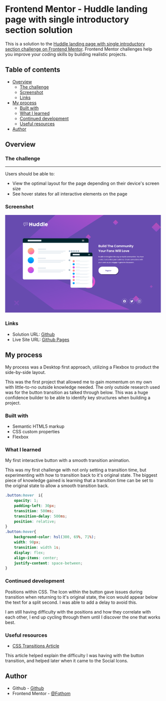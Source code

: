 # Frontend Mentor - Huddle landing page with single introductory section solution

This is a solution to the [Huddle landing page with single introductory section challenge on Frontend Mentor](https://www.frontendmentor.io/challenges/huddle-landing-page-with-a-single-introductory-section-B_2Wvxgi0). Frontend Mentor challenges help you improve your coding skills by building realistic projects. 

## Table of contents

- [Overview](#overview)
  - [The challenge](#the-challenge)
  - [Screenshot](#screenshot)
  - [Links](#links)
- [My process](#my-process)
  - [Built with](#built-with)
  - [What I learned](#what-i-learned)
  - [Continued development](#continued-development)
  - [Useful resources](#useful-resources)
- [Author](#author)

## Overview

### The challenge
---
Users should be able to:

- View the optimal layout for the page depending on their device's screen size
- See hover states for all interactive elements on the page

### Screenshot

![Screenshot](./images/Huddle_Landing_Page.html.png)

### Links

- Solution URL: [Github](https://Github.com/Fqthom/Huddle)
- Live Site URL: [Github Pages](https://Fqthom.Github.io/Huddle)

## My process

My process was a Desktop first approach, utilizing a Flexbox to product the side-by-side layout.

This was the first project that allowed me to gain momentum on my own with little-to-no outside knowledge needed. The only outside research used was for the button transition as talked through below.  This was a huge confidence builder to be able to identify key structures when building a project.

### Built with

- Semantic HTML5 markup
- CSS custom properties
- Flexbox

### What I learned

My first interactive button with a smooth transition animation.

This was my first challenge with not only setting a transition time, but experimenting with how to transition back to it's original state. The biggest piece of knowledge gained is learning that a transition time can be set to the original state to allow a smooth transition back.


```css
.button:hover  i{
    opacity: 1;
    padding-left: 30px;
    transition: 500ms;
    transition-delay: 500ms;
    position: relative;
}
.button:hover{
    background-color: hsl(300, 69%, 71%);
    width: 90px;
    transition: width 1s;
    display: flex;
    align-items: center;
    justify-content: space-between;
}
```

### Continued development

Positions within CSS. The Icon within the button gave issues during transition when returning to it's original state, the icon would appear below the text for a split second. I was able to add a delay to avoid this.

I am still having difficulty with the positions and how they correlate with each other, I end up cycling through them until I discover the one that works best.

### Useful resources

- [CSS Transitions Article](https://developer.mozilla.org/en-US/docs/Web/CSS/CSS_Transitions/Using_CSS_transitions)

This article helped explain the difficulty I was having with the button transition, and helped later when it came to the Social Icons.

## Author

- Github - [Github](https://github.com/Fqthom)
- Frontend Mentor - [@Fqthom](https://www.frontendmentor.io/profile/Fqthom)
